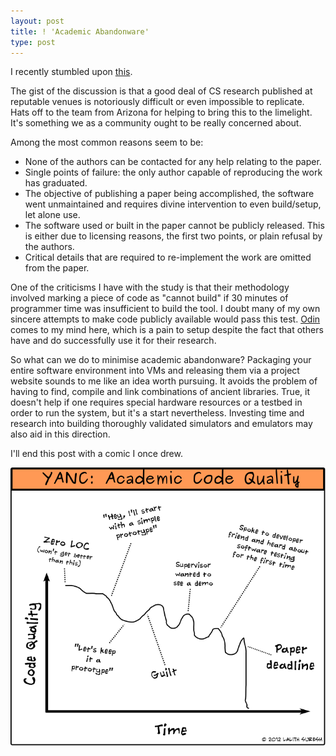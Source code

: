 ```yaml
---
layout: post
title: ! 'Academic Abandonware'
type: post
---
```


I recently stumbled upon [this](http://reproducibility.cs.arizona.edu/tr.pdf).

The gist of the discussion is that a good deal of CS research published at
reputable venues is notoriously difficult or even impossible to replicate.
Hats off to the team from Arizona for helping to bring this to the limelight.
It's something we as a community ought to be really concerned about.

Among the most common reasons seem to be:

- None of the authors can be contacted for any help relating to the paper.
- Single points of failure: the only author capable of reproducing the work
  has graduated.
- The objective of publishing a paper being accomplished,
  the software went unmaintained and requires divine intervention to even
  build/setup, let alone use.
- The software used or built in the paper cannot be publicly released. This is either due to licensing reasons,
  the first two points, or plain refusal by the authors.
- Critical details that are required to re-implement the work are omitted from the paper.

One of the criticisms I have with
the study is that their methodology involved marking a piece of code as
"cannot build" if 30 minutes of programmer time was insufficient to build the
tool. I doubt many of my own sincere attempts to make code publicly available
would pass this test. [Odin](http://github.com/lalithsuresh/odin) comes to my mind
here, which is a pain to setup despite the fact that others have and do
successfully use it for their research.

So what can we do to minimise academic abandonware? Packaging your entire
software environment into VMs and releasing them via a project website sounds
to me like an idea worth pursuing. It avoids the problem of having to find,
compile and link combinations of ancient libraries. True, it doesn't help if
one requires special hardware resources or a testbed in order to run the
system, but it's a start nevertheless. Investing time and research into
building thoroughly validated simulators and emulators may also aid in this
direction.

I'll end this post with a comic I once drew.



![My helpful screenshot](/img/codequality.png)

